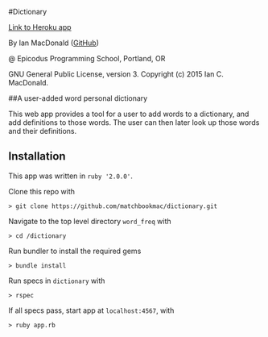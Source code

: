 #Dictionary

<a href="http://dictionarybyian.herokuapp.com/" target="#">Link to Heroku app</a>

By Ian MacDonald (<a href="https://github.com/matchbookmac" target="#">GitHub</a>)

@ Epicodus Programming School, Portland, OR

GNU General Public License, version 3. Copyright (c) 2015 Ian C. MacDonald.

##A user-added word personal dictionary

This web app provides a tool for a user to add words to a dictionary, and add definitions to those words. The user can then later look up those words and their definitions.

## Installation

This app was written in `ruby '2.0.0'`.

Clone this repo with
```console
> git clone https://github.com/matchbookmac/dictionary.git
```

Navigate to the top level directory `word_freq` with
```console
> cd /dictionary
```

Run bundler to install the required gems
```console
> bundle install
```

Run specs in `dictionary` with
```console
> rspec
```

If all specs pass, start app at `localhost:4567`, with
```console
> ruby app.rb
```

